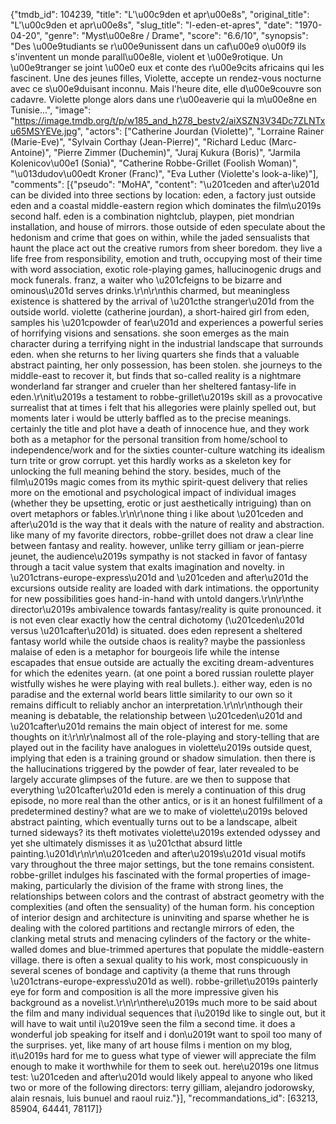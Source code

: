 {"tmdb_id": 104239, "title": "L'\u00c9den et apr\u00e8s", "original_title": "L'\u00c9den et apr\u00e8s", "slug_title": "l-eden-et-apres", "date": "1970-04-20", "genre": "Myst\u00e8re / Drame", "score": "6.6/10", "synopsis": "Des \u00e9tudiants se r\u00e9unissent dans un caf\u00e9 o\u00f9 ils s'inventent un monde parall\u00e8le, violent et \u00e9rotique. Un \u00e9tranger se joint \u00e0 eux et conte des r\u00e9cits africains qui les fascinent. Une des jeunes filles, Violette, accepte un rendez-vous nocturne avec ce s\u00e9duisant inconnu. Mais l'heure dite, elle d\u00e9couvre son cadavre. Violette plonge alors dans une r\u00eaverie qui la m\u00e8ne en Tunisie...", "image": "https://image.tmdb.org/t/p/w185_and_h278_bestv2/aiXSZN3V34Dc7ZLNTxu65MSYEVe.jpg", "actors": ["Catherine Jourdan (Violette)", "Lorraine Rainer (Marie-Eve)", "Sylvain Corthay (Jean-Pierre)", "Richard Leduc (Marc-Antoine)", "Pierre Zimmer (Duchemin)", "Juraj Kukura (Boris)", "Jarmila Kolenicov\u00e1 (Sonia)", "Catherine Robbe-Grillet (Foolish Woman)", "\u013dudov\u00edt Kroner (Franc)", "Eva Luther (Violette's look-a-like)"], "comments": [{"pseudo": "MoHA", "content": "\u201ceden and after\u201d can be divided into three sections by location: eden, a factory just outside eden and a coastal middle-eastern region which dominates the film\u2019s second half. eden is a combination nightclub, playpen, piet mondrian installation, and house of mirrors. those outside of eden speculate about the hedonism and crime that goes on within, while the jaded sensualists that haunt the place act out the creative rumors from sheer boredom. they live a life free from responsibility, emotion and truth, occupying most of their time with word association, exotic role-playing games, hallucinogenic drugs and mock funerals. franz, a waiter who \u201cfeigns to be bizarre and ominous\u201d serves drinks.\r\n\r\nthis charmed, but meaningless existence is shattered by the arrival of \u201cthe stranger\u201d from the outside world. violette (catherine jourdan), a short-haired girl from eden, samples his \u201cpowder of fear\u201d and experiences a powerful series of horrifying visions and sensations. she soon emerges as the main character during a terrifying night in the industrial landscape that surrounds eden. when she returns to her living quarters she finds that a valuable abstract painting, her only possession, has been stolen. she journeys to the middle-east to recover it, but finds that so-called reality is a nightmare wonderland far stranger and crueler than her sheltered fantasy-life in eden.\r\nit\u2019s a testament to robbe-grillet\u2019s skill as a provocative surrealist that at times i felt that his allegories were plainly spelled out, but moments later i would be utterly baffled as to the precise meanings. certainly the title and plot have a death of innocence hue, and they work both as a metaphor for the personal transition from home/school to independence/work and for the sixties counter-culture watching its idealism turn trite or grow corrupt. yet this hardly works as a skeleton key for unlocking the full meaning behind the story. besides, much of the film\u2019s magic comes from its mythic spirit-quest delivery that relies more on the emotional and psychological impact of individual images (whether they be upsetting, erotic or just aesthetically intriguing) than on overt metaphors or fables.\r\n\r\none thing i like about \u201ceden and after\u201d is the way that it deals with the nature of reality and abstraction. like many of my favorite directors, robbe-grillet does not draw a clear line between fantasy and reality. however, unlike terry gilliam or jean-pierre jeunet, the audience\u2019s sympathy is not stacked in favor of fantasy through a tacit value system that exalts imagination and novelty. in \u201ctrans-europe-express\u201d and \u201ceden and after\u201d the excursions outside reality are loaded with dark intimations. the opportunity for new possibilities goes hand-in-hand with untold dangers.\r\n\r\nthe director\u2019s ambivalence towards fantasy/reality is quite pronounced. it is not even clear exactly how the central dichotomy (\u201ceden\u201d versus \u201cafter\u201d) is situated. does eden represent a sheltered fantasy world while the outside chaos is reality? maybe the passionless malaise of eden is a metaphor for bourgeois life while the intense escapades that ensue outside are actually the exciting dream-adventures for which the edenites yearn. (at one point a bored russian roulette player wistfully wishes he were playing with real bullets.). either way, eden is no paradise and the external world bears little similarity to our own so it remains difficult to reliably anchor an interpretation.\r\n\r\nthough their meaning is debatable, the relationship between \u201ceden\u201d and \u201cafter\u201d remains the main object of interest for me. some thoughts on it:\r\n\r\nalmost all of the role-playing and story-telling that are played out in the facility have analogues in violette\u2019s outside quest, implying that eden is a training ground or shadow simulation. then there is the hallucinations triggered by the powder of fear, later revealed to be largely accurate glimpses of the future. are we then to suppose that everything \u201cafter\u201d eden is merely a continuation of this drug episode, no more real than the other antics, or is it an honest fulfillment of a predetermined destiny? what are we to make of violette\u2019s beloved abstract painting, which eventually turns out to be a landscape, albeit turned sideways? its theft motivates violette\u2019s extended odyssey and yet she ultimately dismisses it as \u201cthat absurd little painting.\u201d\r\n\r\n\u201ceden and after\u2019s\u201d visual motifs vary throughout the three major settings, but the tone remains consistent. robbe-grillet indulges his fascinated with the formal properties of image-making, particularly the division of the frame with strong lines, the relationships between colors and the contrast of abstract geometry with the complexities (and often the sensuality) of the human form. his conception of interior design and architecture is uninviting and sparse whether he is dealing with the colored partitions and rectangle mirrors of eden, the clanking metal struts and menacing cylinders of the factory or the white-walled domes and blue-trimmed apertures that populate the middle-eastern village. there is often a sexual quality to his work, most conspicuously in several scenes of bondage and captivity (a theme that runs through \u201ctrans-europe-express\u201d as well). robbe-grillet\u2019s painterly eye for form and composition is all the more impressive given his background as a novelist.\r\n\r\nthere\u2019s much more to be said about the film and many individual sequences that i\u2019d like to single out, but it will have to wait until i\u2019ve seen the film a second time. it does a wonderful job speaking for itself and i don\u2019t want to spoil too many of the surprises. yet, like many of art house films i mention on my blog, it\u2019s hard for me to guess what type of viewer will appreciate the film enough to make it worthwhile for them to seek out. here\u2019s one litmus test: \u201ceden and after\u201d would likely appeal to anyone who liked two or more of the following directors: terry gilliam, alejandro jodorowsky, alain resnais, luis bunuel and raoul ruiz."}], "recommandations_id": [63213, 85904, 64441, 78117]}